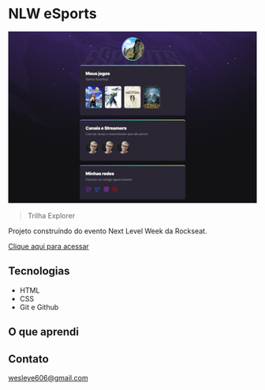 # NLW eSports

![preview](preview.png)

>Trilha Explorer

Projeto construíndo do evento Next Level Week da Rockseat.

[Clique aqui para acessar](https://martsyrt.github.io/NLW-esports-explorer/)

## Tecnologias

- HTML
- CSS
- Git e Github

## O que aprendi

## Contato

wesleye606@gmail.com
